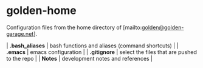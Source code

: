 # golden-home

  Configuration files from the home directory of [mailto:golden@golden-garage.net].

| **.bash_aliases**    | bash functions and aliases (command shortcuts)   |
| **.emacs**           | emacs configuration                              |
| **.gitignore**       | select the files that are pushed to the repo     |
| **Notes**            | development notes and references                 |


